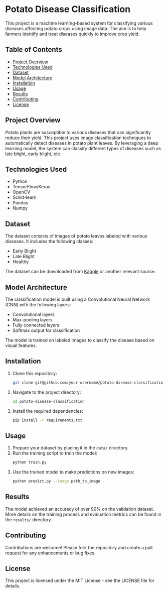 
# Potato Disease Classification

This project is a machine learning-based system for classifying various diseases affecting potato crops using image data. The aim is to help farmers identify and treat diseases quickly to improve crop yield.

## Table of Contents
- [Project Overview](#project-overview)
- [Technologies Used](#technologies-used)
- [Dataset](#dataset)
- [Model Architecture](#model-architecture)
- [Installation](#installation)
- [Usage](#usage)
- [Results](#results)
- [Contributing](#contributing)
- [License](#license)

## Project Overview
Potato plants are susceptible to various diseases that can significantly reduce their yield. This project uses image classification techniques to automatically detect diseases in potato plant leaves. By leveraging a deep learning model, the system can classify different types of diseases such as late blight, early blight, etc.

## Technologies Used
- Python
- TensorFlow/Keras
- OpenCV
- Scikit-learn
- Pandas
- Numpy

## Dataset
The dataset consists of images of potato leaves labeled with various diseases. It includes the following classes:
- Early Blight
- Late Blight
- Healthy

The dataset can be downloaded from [Kaggle](https://www.kaggle.com/datasets) or another relevant source.

## Model Architecture
The classification model is built using a Convolutional Neural Network (CNN) with the following layers:
- Convolutional layers
- Max-pooling layers
- Fully connected layers
- Softmax output for classification

The model is trained on labeled images to classify the disease based on visual features.

## Installation
1. Clone this repository:
   ```bash
   git clone git@github.com:your-username/potato-disease-classification.git
   ```
2. Navigate to the project directory:
   ```bash
   cd potato-disease-classification
   ```
3. Install the required dependencies:
   ```bash
   pip install -r requirements.txt
   ```

## Usage
1. Prepare your dataset by placing it in the `data/` directory.
2. Run the training script to train the model:
   ```bash
   python train.py
   ```
3. Use the trained model to make predictions on new images:
   ```bash
   python predict.py --image path_to_image
   ```

## Results
The model achieved an accuracy of over 90% on the validation dataset. More details on the training process and evaluation metrics can be found in the `results/` directory.

## Contributing
Contributions are welcome! Please fork the repository and create a pull request for any enhancements or bug fixes.

## License
This project is licensed under the MIT License - see the LICENSE file for details.
